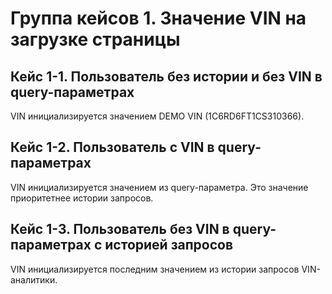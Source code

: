 # Группа кейсов 1. Значение VIN на загрузке страницы

## Кейс 1-1. Пользователь без истории и без VIN в query-параметрах

VIN инициализируется значением DEMO VIN (1C6RD6FT1CS310366).

## Кейс 1-2. Пользователь с VIN в query-параметрах

VIN инициализируется значением из query-параметра. Это значение приоритетнее истории запросов.

## Кейс 1-3. Пользователь без VIN в query-параметрах с историей запросов

VIN инициализируется последним значением из истории запросов VIN-аналитики.

